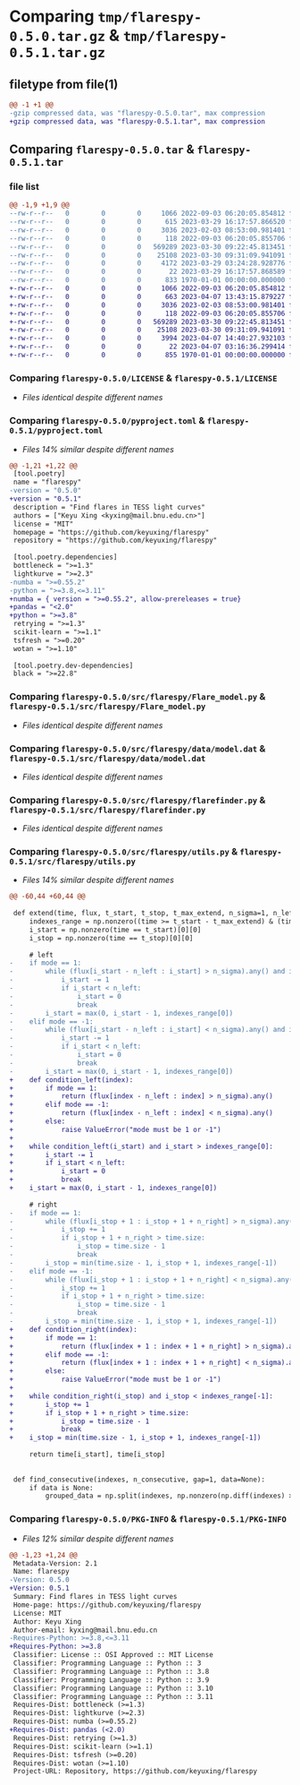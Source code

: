 # Comparing `tmp/flarespy-0.5.0.tar.gz` & `tmp/flarespy-0.5.1.tar.gz`

## filetype from file(1)

```diff
@@ -1 +1 @@
-gzip compressed data, was "flarespy-0.5.0.tar", max compression
+gzip compressed data, was "flarespy-0.5.1.tar", max compression
```

## Comparing `flarespy-0.5.0.tar` & `flarespy-0.5.1.tar`

### file list

```diff
@@ -1,9 +1,9 @@
--rw-r--r--   0        0        0     1066 2022-09-03 06:20:05.854812 flarespy-0.5.0/LICENSE
--rw-r--r--   0        0        0      615 2023-03-29 16:17:57.866520 flarespy-0.5.0/pyproject.toml
--rw-r--r--   0        0        0     3036 2023-02-03 08:53:00.981401 flarespy-0.5.0/src/flarespy/Flare_model.py
--rw-r--r--   0        0        0      118 2022-09-03 06:20:05.855706 flarespy-0.5.0/src/flarespy/__init__.py
--rw-r--r--   0        0        0   569289 2023-03-30 09:22:45.813451 flarespy-0.5.0/src/flarespy/data/model.dat
--rw-r--r--   0        0        0    25108 2023-03-30 09:31:09.941091 flarespy-0.5.0/src/flarespy/flarefinder.py
--rw-r--r--   0        0        0     4172 2023-03-29 03:24:28.928776 flarespy-0.5.0/src/flarespy/utils.py
--rw-r--r--   0        0        0       22 2023-03-29 16:17:57.868589 flarespy-0.5.0/src/flarespy/version.py
--rw-r--r--   0        0        0      833 1970-01-01 00:00:00.000000 flarespy-0.5.0/PKG-INFO
+-rw-r--r--   0        0        0     1066 2022-09-03 06:20:05.854812 flarespy-0.5.1/LICENSE
+-rw-r--r--   0        0        0      663 2023-04-07 13:43:15.879227 flarespy-0.5.1/pyproject.toml
+-rw-r--r--   0        0        0     3036 2023-02-03 08:53:00.981401 flarespy-0.5.1/src/flarespy/Flare_model.py
+-rw-r--r--   0        0        0      118 2022-09-03 06:20:05.855706 flarespy-0.5.1/src/flarespy/__init__.py
+-rw-r--r--   0        0        0   569289 2023-03-30 09:22:45.813451 flarespy-0.5.1/src/flarespy/data/model.dat
+-rw-r--r--   0        0        0    25108 2023-03-30 09:31:09.941091 flarespy-0.5.1/src/flarespy/flarefinder.py
+-rw-r--r--   0        0        0     3994 2023-04-07 14:40:27.932103 flarespy-0.5.1/src/flarespy/utils.py
+-rw-r--r--   0        0        0       22 2023-04-07 03:16:36.299414 flarespy-0.5.1/src/flarespy/version.py
+-rw-r--r--   0        0        0      855 1970-01-01 00:00:00.000000 flarespy-0.5.1/PKG-INFO
```

### Comparing `flarespy-0.5.0/LICENSE` & `flarespy-0.5.1/LICENSE`

 * *Files identical despite different names*

### Comparing `flarespy-0.5.0/pyproject.toml` & `flarespy-0.5.1/pyproject.toml`

 * *Files 14% similar despite different names*

```diff
@@ -1,21 +1,22 @@
 [tool.poetry]
 name = "flarespy"
-version = "0.5.0"
+version = "0.5.1"
 description = "Find flares in TESS light curves"
 authors = ["Keyu Xing <kyxing@mail.bnu.edu.cn>"]
 license = "MIT"
 homepage = "https://github.com/keyuxing/flarespy"
 repository = "https://github.com/keyuxing/flarespy"
 
 [tool.poetry.dependencies]
 bottleneck = ">=1.3"
 lightkurve = ">=2.3"
-numba = ">=0.55.2"
-python = ">=3.8,<=3.11"
+numba = { version = ">=0.55.2", allow-prereleases = true}
+pandas = "<2.0"
+python = ">=3.8"
 retrying = ">=1.3"
 scikit-learn = ">=1.1"
 tsfresh = ">=0.20"
 wotan = ">=1.10"
 
 [tool.poetry.dev-dependencies]
 black = ">=22.8"
```

### Comparing `flarespy-0.5.0/src/flarespy/Flare_model.py` & `flarespy-0.5.1/src/flarespy/Flare_model.py`

 * *Files identical despite different names*

### Comparing `flarespy-0.5.0/src/flarespy/data/model.dat` & `flarespy-0.5.1/src/flarespy/data/model.dat`

 * *Files identical despite different names*

### Comparing `flarespy-0.5.0/src/flarespy/flarefinder.py` & `flarespy-0.5.1/src/flarespy/flarefinder.py`

 * *Files identical despite different names*

### Comparing `flarespy-0.5.0/src/flarespy/utils.py` & `flarespy-0.5.1/src/flarespy/utils.py`

 * *Files 14% similar despite different names*

```diff
@@ -60,44 +60,44 @@
 
 def extend(time, flux, t_start, t_stop, t_max_extend, n_sigma=1, n_left=1, n_right=1, mode=1):
     indexes_range = np.nonzero((time >= t_start - t_max_extend) & (time <= t_stop + t_max_extend))[0]
     i_start = np.nonzero(time == t_start)[0][0]
     i_stop = np.nonzero(time == t_stop)[0][0]
 
     # left
-    if mode == 1:
-        while (flux[i_start - n_left : i_start] > n_sigma).any() and i_start > indexes_range[0]:
-            i_start -= 1
-            if i_start < n_left:
-                i_start = 0
-                break
-        i_start = max(0, i_start - 1, indexes_range[0])
-    elif mode == -1:
-        while (flux[i_start - n_left : i_start] < n_sigma).any() and i_start > indexes_range[0]:
-            i_start -= 1
-            if i_start < n_left:
-                i_start = 0
-                break
-        i_start = max(0, i_start - 1, indexes_range[0])
+    def condition_left(index):
+        if mode == 1:
+            return (flux[index - n_left : index] > n_sigma).any()
+        elif mode == -1:
+            return (flux[index - n_left : index] < n_sigma).any()
+        else:
+            raise ValueError("mode must be 1 or -1")
+
+    while condition_left(i_start) and i_start > indexes_range[0]:
+        i_start -= 1
+        if i_start < n_left:
+            i_start = 0
+            break
+    i_start = max(0, i_start - 1, indexes_range[0])
 
     # right
-    if mode == 1:
-        while (flux[i_stop + 1 : i_stop + 1 + n_right] > n_sigma).any() and i_stop < indexes_range[-1]:
-            i_stop += 1
-            if i_stop + 1 + n_right > time.size:
-                i_stop = time.size - 1
-                break
-        i_stop = min(time.size - 1, i_stop + 1, indexes_range[-1])
-    elif mode == -1:
-        while (flux[i_stop + 1 : i_stop + 1 + n_right] < n_sigma).any() and i_stop < indexes_range[-1]:
-            i_stop += 1
-            if i_stop + 1 + n_right > time.size:
-                i_stop = time.size - 1
-                break
-        i_stop = min(time.size - 1, i_stop + 1, indexes_range[-1])
+    def condition_right(index):
+        if mode == 1:
+            return (flux[index + 1 : index + 1 + n_right] > n_sigma).any()
+        elif mode == -1:
+            return (flux[index + 1 : index + 1 + n_right] < n_sigma).any()
+        else:
+            raise ValueError("mode must be 1 or -1")
+
+    while condition_right(i_stop) and i_stop < indexes_range[-1]:
+        i_stop += 1
+        if i_stop + 1 + n_right > time.size:
+            i_stop = time.size - 1
+            break
+    i_stop = min(time.size - 1, i_stop + 1, indexes_range[-1])
 
     return time[i_start], time[i_stop]
 
 
 def find_consecutive(indexes, n_consecutive, gap=1, data=None):
     if data is None:
         grouped_data = np.split(indexes, np.nonzero(np.diff(indexes) > gap)[0] + 1)
```

### Comparing `flarespy-0.5.0/PKG-INFO` & `flarespy-0.5.1/PKG-INFO`

 * *Files 12% similar despite different names*

```diff
@@ -1,23 +1,24 @@
 Metadata-Version: 2.1
 Name: flarespy
-Version: 0.5.0
+Version: 0.5.1
 Summary: Find flares in TESS light curves
 Home-page: https://github.com/keyuxing/flarespy
 License: MIT
 Author: Keyu Xing
 Author-email: kyxing@mail.bnu.edu.cn
-Requires-Python: >=3.8,<=3.11
+Requires-Python: >=3.8
 Classifier: License :: OSI Approved :: MIT License
 Classifier: Programming Language :: Python :: 3
 Classifier: Programming Language :: Python :: 3.8
 Classifier: Programming Language :: Python :: 3.9
 Classifier: Programming Language :: Python :: 3.10
 Classifier: Programming Language :: Python :: 3.11
 Requires-Dist: bottleneck (>=1.3)
 Requires-Dist: lightkurve (>=2.3)
 Requires-Dist: numba (>=0.55.2)
+Requires-Dist: pandas (<2.0)
 Requires-Dist: retrying (>=1.3)
 Requires-Dist: scikit-learn (>=1.1)
 Requires-Dist: tsfresh (>=0.20)
 Requires-Dist: wotan (>=1.10)
 Project-URL: Repository, https://github.com/keyuxing/flarespy
```

